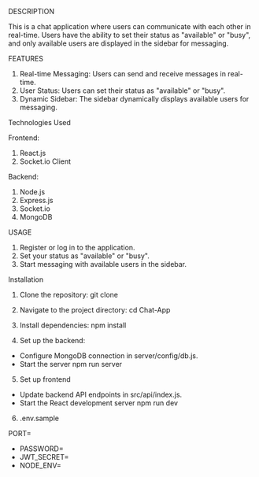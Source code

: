 DESCRIPTION

This is a chat application where users can communicate with each other in real-time. Users have the ability to set their status as "available" or "busy", and only available users are displayed in the sidebar for messaging.

FEATURES

1. Real-time Messaging: Users can send and receive messages in real-time.
2. User Status: Users can set their status as "available" or "busy".
3. Dynamic Sidebar: The sidebar dynamically displays available users for messaging.

Technologies Used

Frontend:

1. React.js
2. Socket.io Client

Backend:

1. Node.js
2. Express.js
3. Socket.io
4. MongoDB 

USAGE

1. Register or log in to the application.
2. Set your status as "available" or "busy".
3. Start messaging with available users in the sidebar.

Installation

1. Clone the repository:
git clone <repository-url>

2. Navigate to the project directory:
cd Chat-App

3. Install dependencies:
npm install

4. Set up the backend:
- Configure MongoDB connection in server/config/db.js.
- Start the server
npm run server

5. Set up frontend
- Update backend API endpoints in src/api/index.js.
- Start the React development server
npm run dev

6. .env.sample

PORT=
- PASSWORD=
- JWT_SECRET=
- NODE_ENV=





